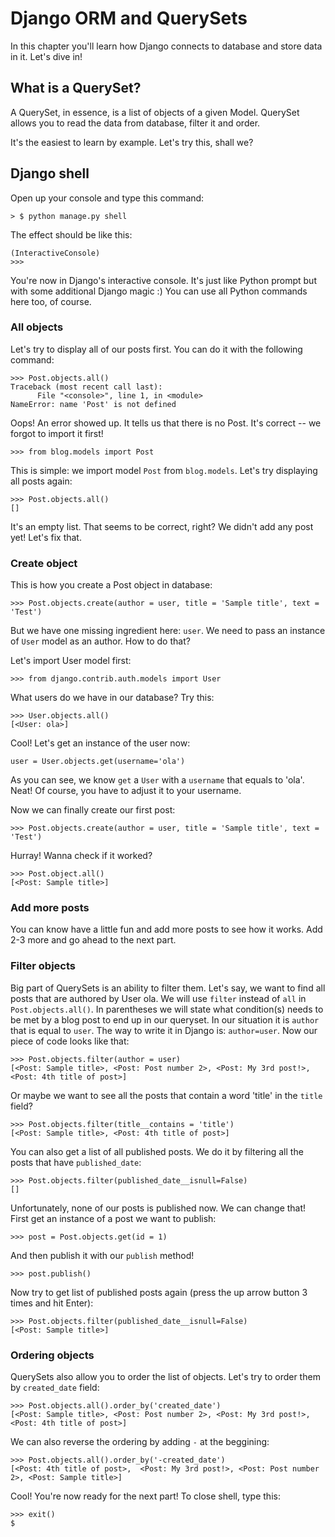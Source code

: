 # Django ORM and QuerySets

In this chapter you'll learn how Django connects to database and store data in it. Let's dive in!

## What is a QuerySet?

A QuerySet, in essence, is a list of objects of a given Model. QuerySet allows you to read the data from database, filter it and order. 

It's the easiest to learn by example. Let's try this, shall we?

## Django shell

Open up your console and type this command:

    > $ python manage.py shell

The effect should be like this: 

    (InteractiveConsole)
    >>>

You're now in Django's interactive console. It's just like Python prompt but with some additional Django magic :) You can use all Python commands here too, of course. 

### All objects

Let's try to display all of our posts first. You can do it with the following command: 

    >>> Post.objects.all()
    Traceback (most recent call last):
          File "<console>", line 1, in <module>
    NameError: name 'Post' is not defined

Oops! An error showed up. It tells us that there is no Post. It's correct -- we forgot to import it first!

    >>> from blog.models import Post

This is simple: we import model `Post` from `blog.models`. Let's try displaying all posts again:

    >>> Post.objects.all()
    []

It's an empty list. That seems to be correct, right? We didn't add any post yet! Let's fix that.

### Create object

This is how you create a Post object in database:

    >>> Post.objects.create(author = user, title = 'Sample title', text = 'Test')

But we have one missing ingredient here: `user`. We need to pass an instance of `User` model as an author. How to do that?

Let's import User model first:

    >>> from django.contrib.auth.models import User

What users do we have in our database? Try this:

    >>> User.objects.all()
    [<User: ola>]

Cool! Let's get an instance of the user now:

    user = User.objects.get(username='ola')

As you can see, we know `get` a `User` with a `username` that equals to 'ola'. Neat! Of course, you have to adjust it to your username.

Now we can finally create our first post:

    >>> Post.objects.create(author = user, title = 'Sample title', text = 'Test')

Hurray! Wanna check if it worked?

    >>> Post.object.all()
    [<Post: Sample title>]

### Add more posts

You can know have a little fun and add more posts to see how it works. Add 2-3 more and go ahead to the next part.

### Filter objects

Big part of QuerySets is an ability to filter them. Let's say, we want to find all posts that are authored by User ola. We will use `filter` instead of `all` in `Post.objects.all()`. In parentheses we will state what condition(s) needs to be met by a blog post to end up in our queryset. In our situation it is `author` that is equal to `user`. The way to write it in Django is: `author=user`. Now our piece of code looks like that:

    >>> Post.objects.filter(author = user)
    [<Post: Sample title>, <Post: Post number 2>, <Post: My 3rd post!>, <Post: 4th title of post>]

Or maybe we want to see all the posts that contain a word 'title' in the `title` field?

    >>> Post.objects.filter(title__contains = 'title')
    [<Post: Sample title>, <Post: 4th title of post>]    

You can also get a list of all published posts. We do it by filtering all the posts that have `published_date`:

    >>> Post.objects.filter(published_date__isnull=False)
    []

Unfortunately, none of our posts is published now. We can change that! First get an instance of a post we want to publish:

    >>> post = Post.objects.get(id = 1)

And then publish it with our `publish` method!

    >>> post.publish()

Now try to get list of published posts again (press the up arrow button 3 times and hit Enter):

    >>> Post.objects.filter(published_date__isnull=False)
    [<Post: Sample title>]

### Ordering objects

QuerySets also allow you to order the list of objects. Let's try to order them by `created_date` field:
    
    >>> Post.objects.all().order_by('created_date')
    [<Post: Sample title>, <Post: Post number 2>, <Post: My 3rd post!>, <Post: 4th title of post>]

We can also reverse the ordering by adding `-` at the beggining:
    
    >>> Post.objects.all().order_by('-created_date')
    [<Post: 4th title of post>,  <Post: My 3rd post!>, <Post: Post number 2>, <Post: Sample title>]

Cool! You're now ready for the next part! To close shell, type this:

    >>> exit()
    $







